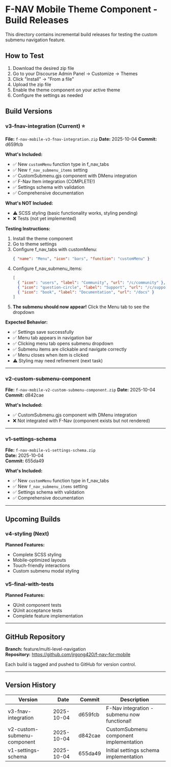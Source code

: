 # F-NAV Mobile Theme Component - Build Releases

This directory contains incremental build releases for testing the custom submenu navigation feature.

## How to Test

1. Download the desired zip file
2. Go to your Discourse Admin Panel → Customize → Themes
3. Click "Install" → "From a file"
4. Upload the zip file
5. Enable the theme component on your active theme
6. Configure the settings as needed

## Build Versions

### v3-fnav-integration (Current) ⭐
**File:** `f-nav-mobile-v3-fnav-integration.zip`
**Date:** 2025-10-04
**Commit:** d659fcb

**What's Included:**
- ✅ New `customMenu` function type in f_nav_tabs
- ✅ New `f_nav_submenu_items` setting
- ✅ CustomSubmenu.gjs component with DMenu integration
- ✅ F-Nav Item integration (COMPLETE!)
- ✅ Settings schema with validation
- ✅ Comprehensive documentation

**What's NOT Included:**
- ⚠️ SCSS styling (basic functionality works, styling pending)
- ❌ Tests (not yet implemented)

**Testing Instructions:**
1. Install the theme component
2. Go to theme settings
3. Configure f_nav_tabs with customMenu:
   ```json
   { "name": "Menu", "icon": "bars", "function": "customMenu" }
   ```
4. Configure f_nav_submenu_items:
   ```json
   [
     { "icon": "users", "label": "Community", "url": "/c/community" },
     { "icon": "question-circle", "label": "Support", "url": "/c/support" },
     { "icon": "book", "label": "Documentation", "url": "/docs" }
   ]
   ```
5. **The submenu should now appear!** Click the Menu tab to see the dropdown

**Expected Behavior:**
- ✅ Settings save successfully
- ✅ Menu tab appears in navigation bar
- ✅ Clicking menu tab opens submenu dropdown
- ✅ Submenu items are clickable and navigate correctly
- ✅ Menu closes when item is clicked
- ⚠️ Styling may need refinement (next task)

---

### v2-custom-submenu-component
**File:** `f-nav-mobile-v2-custom-submenu-component.zip`
**Date:** 2025-10-04
**Commit:** d842cae

**What's Included:**
- ✅ CustomSubmenu.gjs component with DMenu integration
- ❌ Not integrated with F-Nav (component exists but not rendered)

---

### v1-settings-schema
**File:** `f-nav-mobile-v1-settings-schema.zip`  
**Date:** 2025-10-04  
**Commit:** 655da49

**What's Included:**
- ✅ New `customMenu` function type in f_nav_tabs
- ✅ New `f_nav_submenu_items` setting
- ✅ Settings schema with validation
- ✅ Comprehensive documentation

---

## Upcoming Builds

### v4-styling (Next)
**Planned Features:**
- Complete SCSS styling
- Mobile-optimized layouts
- Touch-friendly interactions
- Custom submenu modal styling

### v5-final-with-tests
**Planned Features:**
- QUnit component tests
- QUnit acceptance tests
- Complete feature implementation

---

## GitHub Repository

**Branch:** feature/multi-level-navigation  
**Repository:** https://github.com/jrgong420/f-nav-for-mobile

Each build is tagged and pushed to GitHub for version control.

---

## Version History

| Version | Date | Commit | Description |
|---------|------|--------|-------------|
| v3-fnav-integration | 2025-10-04 | d659fcb | F-Nav integration - submenu now functional! |
| v2-custom-submenu-component | 2025-10-04 | d842cae | CustomSubmenu component implementation |
| v1-settings-schema | 2025-10-04 | 655da49 | Initial settings schema implementation |

